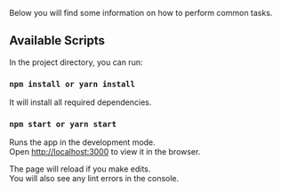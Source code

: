 Below you will find some information on how to perform common tasks.<br>

## Available Scripts

In the project directory, you can run:

### `npm install or yarn install`

It will install all required dependencies.

### `npm start or yarn start`

Runs the app in the development mode.<br>
Open [http://localhost:3000](http://localhost:3000) to view it in the browser.

The page will reload if you make edits.<br>
You will also see any lint errors in the console.